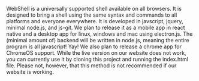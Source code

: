 WebShell is a universally supported shell available on all browsers. It is designed to bring a shell using the same syntax and commands to all platforms and everyone everywhere. It is developed in javscript, jquery, minimal node.js, and js-git. We plan to release it as a mobile app in react native and a desktop app for linux, windows and mac using electron.js. The (minimal amount of) backend will be written in node.js, meaning the entire program is all javascript! Yay! We also plan to release a chrome app for ChromeOS support. While the live version on our website does not work, you can currently use it by cloning this project and running the index.html file. Please not, however, that this method is not recommended if our website is working.

